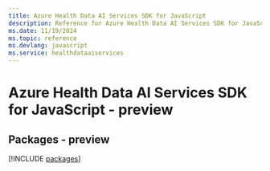 ```yaml
---
title: Azure Health Data AI Services SDK for JavaScript
description: Reference for Azure Health Data AI Services SDK for JavaScript
ms.date: 11/19/2024
ms.topic: reference
ms.devlang: javascript
ms.service: healthdataaiservices
---
```

# Azure Health Data AI Services SDK for JavaScript - preview
## Packages - preview
[!INCLUDE [packages](health-data-ai-services-index.md)]
